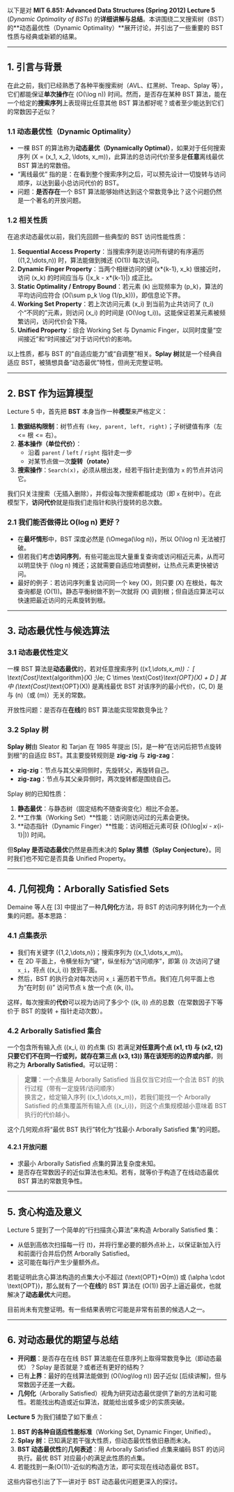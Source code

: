 以下是对 **MIT 6.851: Advanced Data Structures (Spring 2012) Lecture 5** (_Dynamic Optimality of BSTs_) 的**详细讲解与总结**。本讲围绕二叉搜索树（BST）的**动态最优性（Dynamic Optimality）**展开讨论，并引出了一些重要的 BST 性质与经典或新颖的结果。

---

## 1. 引言与背景

在此之前，我们已经熟悉了各种平衡搜索树（AVL、红黑树、Treap、Splay 等），它们都能保证**单次操作**在 \(O(\log n)\) 时间。然而，是否存在某种 BST 算法，能在一个给定的**搜索序列**上表现得比任意其他 BST 算法都好呢？或者至少能达到它们的常数因子近似？

### 1.1 动态最优性（Dynamic Optimality）

- 一棵 BST 的算法称为**动态最优（Dynamically Optimal）**，如果对于任何搜索序列 \(X = (x_1, x_2, \ldots, x_m)\)，此算法的总访问代价至多是**任意**离线最优 BST 算法的常数倍。
- “离线最优” 指的是：在看到整个搜索序列之后，可以预先设计一切旋转与访问顺序，以达到最小总访问代价的 BST。
- 问题：**是否存在**一个 BST 算法能够始终达到这个常数竞争比？这个问题仍然是一个著名的开放问题。

### 1.2 相关性质

在追求动态最优以前，我们先回顾一些典型的 BST 访问性能性质：

1. **Sequential Access Property**：当搜索序列是访问所有键的有序遍历 \((1,2,\dots,n)\) 时，算法能做到摊还 \(O(1)\) 每次访问。
2. **Dynamic Finger Property**：当两个相继访问的键 \(x*{k-1}, x_k\) 很接近时，访问 \(x_k\) 的时间应当与 \(|x_k - x*{k-1}|\) 成正比。
3. **Static Optimality / Entropy Bound**：若元素 \(k\) 出现频率为 \(p_k\)，算法的平均访问应符合 \(O(\sum p_k \log (1/p_k))\)，即信息论下界。
4. **Working Set Property**：若上次访问元素 \(x_i\) 到当前为止共访问了 \(t_i\) 个“不同的”元素，则访问 \(x_i\) 的时间是 \(O(\log t_i)\)。这能保证若某元素被频繁访问，访问代价会下降。
5. **Unified Property**：综合 Working Set 与 Dynamic Finger，以同时度量“空间接近”和“时间接近”对于访问代价的影响。

以上性质，都与 BST 的“自适应能力”或“自调整”相关。**Splay 树**就是一个经典自适应 BST，被猜想具备“动态最优”特性，但尚无完整证明。

---

## 2. BST 作为运算模型

Lecture 5 中，首先把 **BST** 本身当作一种**模型**来严格定义：

1. **数据结构限制**：树节点有 `(key, parent, left, right)`；子树键值有序（左 <= 根 <= 右）。
2. **基本操作（单位代价）**：
   - 沿着 `parent` / `left` / `right` 指针走一步
   - 对某节点做一次**旋转（rotate）**
3. **搜索操作**：`Search(x)`，必须从根出发，经若干指针走到值为 `x` 的节点并访问它。

我们只关注搜索（无插入删除），并假设每次搜索都能成功（即 `x` 在树中）。在此模型下，**访问代价**就是指我们走指针和执行旋转的总次数。

### 2.1 我们能否做得比 O(log n) 更好？

- 在**最坏情形**中，BST 深度必然是 \(\Omega(\log n)\)，所以 O(\log n) 无法被打破。
- 但若我们考虑**访问序列**，有些可能出现大量重复查询或访问相近元素，从而可以明显快于 \(\log n\) 摊还；这就需要自适应地调整树，让热点元素更快被访问。
- 最好的例子：若访问序列重复访问同一个 key \(X\)，则只要 \(X\) 在根处，每次查询都是 \(O(1)\)。静态平衡树做不到一次就将 \(X\) 调到根；但自适应算法可以快速把最近访问的元素旋转到根。

---

## 3. 动态最优性与候选算法

### 3.1 动态最优性定义

一棵 BST 算法是**动态最优**的，若对任意搜索序列 \((x*1,\dots,x_m)\)：
\[
\text{Cost}*\text{algorithm}(X) \;\le\; C \times \text{Cost}_\text{OPT}(X) + D
\]
其中 \(\text{Cost}_\text{OPT}(X)\) 是离线最优 BST 对该序列的最小代价，\(C, D\) 是与 \(n\)（或 \(m\)）无关的常数。

开放性问题：是否存在**在线**的 BST 算法能实现常数竞争比？

### 3.2 Splay 树

**Splay 树**由 Sleator 和 Tarjan 在 1985 年提出 [5]，是一种“在访问后把节点旋转到根”的自适应 BST。其主要旋转规则是 **zig-zig** 与 **zig-zag**：

- **zig-zig**：节点与其父亲同侧时，先旋转父，再旋转自己。
- **zig-zag**：节点与其父亲异侧时，两次旋转都是围绕自己。

Splay 树的已知性质：

1. **静态最优**：与静态树（固定结构不随查询变化）相比不会差。
2. **工作集（Working Set）**性能：访问刚访问过的元素会更快。
3. **动态指针（Dynamic Finger）**性能：访问相近元素可获 \(O(\log|x*i - x*{i-1}|)\) 时间。

但**Splay 是否动态最优**仍然是悬而未决的 **Splay 猜想（Splay Conjecture）**。同时我们也不知它是否具备 Unified Property。

---

## 4. 几何视角：Arborally Satisfied Sets

Demaine 等人在 [3] 中提出了一种**几何化**方法，将 BST 的访问序列转化为一个点集的问题。基本思路：

### 4.1 点集表示

- 我们有关键字 \(\{1,2,\dots,n\}\)；搜索序列为 \((x_1,\dots,x_m)\)。
- 在 2D 平面上，令横坐标为“键”，纵坐标为“访问顺序”，即第 \(i\) 次访问了键 `x_i`，将点 \((x_i, i)\) 放到平面。
- 然后，BST 的执行会对每次访问 `x_i` 遍历若干节点。我们在几何平面上也为“在时刻 \(i\)” 访问节点 `k` 放一个点 \((k, i)\)。

这样，每次搜索的**代价**可以视为访问了多少个 \((k, i)\) 点的总数（在常数因子下等价于 BST 的旋转 + 指针走动次数）。

### 4.2 Arborally Satisfied 集合

一个包含所有输入点 \((x_i, i)\) 的点集 \(S\) 若满足**对任意两个点 (x1, t1) 与 (x2, t2) 只要它们不在同一行或列，就存在第三点 (x3, t3)\) 落在该矩形的边界或内部**，则称之为 **Arborally Satisfied**。可以证明：

> **定理**：一个点集是 Arborally Satisfied 当且仅当它对应一个合法 BST 的执行过程（带有一定旋转/访问顺序）  
> 换言之，给定输入序列 \((x_1,\dots,x_m)\)，若我们能找一个 Arborally Satisfied 的点集覆盖所有输入点 \((x_i,i)\)，则这个点集规模越小意味着 BST 执行的代价越小。

这个几何观点将“最优 BST 执行”转化为“找最小 Arborally Satisfied 集”的问题。

#### 4.2.1 开放问题

- 求最小 Arborally Satisfied 点集的算法复杂度未知。
- 是否存在常数因子的近似算法也未知。若有，就等价于构造了在线动态最优 BST 算法的常数竞争性。

---

## 5. 贪心构造及意义

Lecture 5 提到了一个简单的“行扫描贪心算法”来构造 Arborally Satisfied 集：

- 从低到高依次扫描每一行 \(t\)，并将行里必要的额外点补上，以保证新加入行和前面行合并后仍然 Arborally Satisfied。
- 这可能在每行产生少量额外点。

若能证明此贪心算法构造的点集大小不超过 \(\text{OPT}+O(m)\) 或 \(\alpha \cdot \text{OPT}\)，那么就有了一个**在线**的 BST 算法在 \(O(1)\) 因子上逼近最优，也就解决了**动态最优**大问题。

目前尚未有完整证明。有一些结果表明它可能是非常有前景的候选人之一。

---

## 6. 对动态最优的期望与总结

- **开问题**：是否存在在线 BST 算法能在任意序列上取得常数竞争比（即动态最优）？Splay 是否就是？或者还有更好的结构？
- 已有**上界**：最好的在线算法能做到 \(O(\log\log n)\) 因子近似 [后续讲解]，但与常数因子还差一大截。
- **几何化**（Arborally Satisfied）视角为研究动态最优提供了新的方法和可能性。若能找出构造或近似算法，就能给出或多或少的实质突破。

**Lecture 5** 为我们铺垫了如下重点：

1. **BST 的各种自适应性能标准**（Working Set, Dynamic Finger, Unified）。
2. **Splay 树**：已知满足若干强大性质，但动态最优性依旧悬而未决。
3. **BST 动态最优性**的**几何表述**：用 Arborally Satisfied 点集来编码 BST 的访问执行。最优 BST 对应最小的满足此性质的点集。
4. 若能找到一条\(O(1)\)-近似的构造方法，即可实现在线动态最优 BST。

这些内容也引出了下一讲对于 BST 动态最优问题更深入的探讨。

